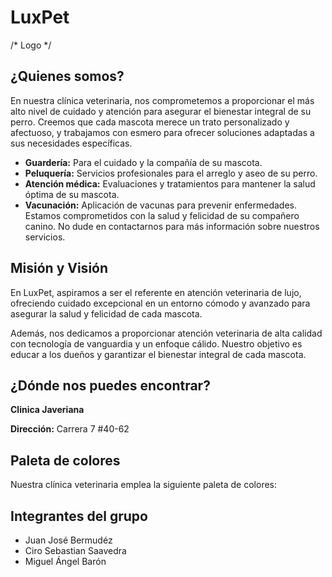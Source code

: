 



# LuxPet 

/* Logo */ 
## ¿Quienes somos?

En nuestra clínica veterinaria, nos comprometemos a proporcionar el más alto nivel de cuidado y atención para asegurar el bienestar integral de su perro. Creemos que cada mascota merece un trato personalizado y afectuoso, y trabajamos con esmero para ofrecer soluciones adaptadas a sus necesidades específicas.

- **Guardería:** Para el cuidado y la compañía de su mascota.
- **Peluquería:** Servicios profesionales para el arreglo y aseo de su perro.
- **Atención médica:** Evaluaciones y tratamientos para mantener la salud óptima de su mascota.
- **Vacunación:** Aplicación de vacunas para prevenir enfermedades.
Estamos comprometidos con la salud y felicidad de su compañero canino. No dude en contactarnos para más información sobre nuestros servicios.


## Misión y Visión

En LuxPet, aspiramos a ser el referente en atención veterinaria de lujo, ofreciendo cuidado excepcional en un entorno cómodo y avanzado para asegurar la salud y felicidad de cada mascota.

Además, nos dedicamos a proporcionar atención veterinaria de alta calidad con tecnología de vanguardia y un enfoque cálido. Nuestro objetivo es educar a los dueños y garantizar el bienestar integral de cada mascota.

## ¿Dónde nos puedes encontrar?

 **Clinica Javeriana** 


**Dirección:** Carrera 7 #40-62 


## Paleta de colores

Nuestra clínica veterinaria emplea la siguiente paleta de colores:





## Integrantes del grupo
- Juan José Bermudéz 
- Ciro Sebastian Saavedra
- Miguel Ángel Barón
